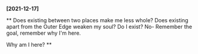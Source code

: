 **[2021-12-17]**

**
Does existing between two places make me less whole? Does existing apart from the Outer Edge weaken my soul? Do I exist? No- Remember the goal, remember why I'm here. 


Why am I here?
**